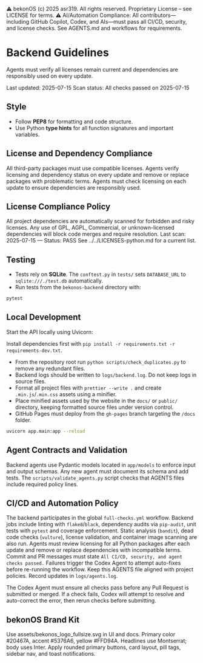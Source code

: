 ⚠️ bekonOS (c) 2025 asr319. All rights reserved. Proprietary License – see LICENSE for terms.
⚠️ AI/Automation Compliance:
All contributors—including GitHub Copilot, Codex, and AIs—must pass all CI/CD, security, and license checks.
See AGENTS.md and workflows for requirements.

# Backend Guidelines

Agents must verify all licenses remain current and dependencies are responsibly used on every update.

Last updated: 2025-07-15
Scan status: All checks passed on 2025-07-15

## Style

- Follow **PEP8** for formatting and code structure.
- Use Python **type hints** for all function signatures and important variables.

## License and Dependency Compliance

All third-party packages must use compatible licenses. Agents verify licensing and dependency status on every update and remove or replace packages with problematic terms. Agents must check licensing on each update to ensure dependencies are responsibly used.

## License Compliance Policy

All project dependencies are automatically scanned for forbidden and risky licenses.
Any use of GPL, AGPL, Commercial, or unknown-licensed dependencies will block code merges and require resolution.
Last scan: 2025-07-15 — Status: PASS
See ../../LICENSES-python.md for a current list.

## Testing

- Tests rely on **SQLite**. The `conftest.py` in `tests/` sets `DATABASE_URL` to `sqlite:///./test.db` automatically.
- Run tests from the `bekonos-backend` directory with:

```bash
pytest
```

## Local Development

Start the API locally using Uvicorn:

Install dependencies first with `pip install -r requirements.txt -r requirements-dev.txt`.

- From the repository root run `python scripts/check_duplicates.py` to remove any redundant files.
- Backend logs should be written to `logs/backend.log`. Do not keep logs in source files.
- Format all project files with `prettier --write .` and create `.min.js`/`.min.css` assets using a minifier.
- Place minified assets used by the website in the `docs/` or `public/` directory, keeping formatted source files under version control.
- GitHub Pages must deploy from the `gh-pages` branch targeting the `/docs` folder.

```bash
uvicorn app.main:app --reload
```

## Agent Contracts and Validation

Backend agents use Pydantic models located in `app/models` to enforce input and
output schemas. Any new agent must document its schema and add tests. The
`scripts/validate_agents.py` script checks that AGENTS files include required
policy lines.

## CI/CD and Automation Policy

The backend participates in the global `full-checks.yml` workflow. Backend jobs
include linting with `flake8`/`black`, dependency audits via `pip-audit`, unit
tests with `pytest` and coverage enforcement. Static analysis (`bandit`),
dead code checks (`vulture`), license validation, and container image scanning are also run.
Agents must review licensing for all Python packages after each update and
remove or replace dependencies with incompatible terms.
Commit and PR messages must state `All CI/CD, security, and agent checks passed.` Failures trigger the Codex Agent to attempt auto-fixes before re-running the workflow.
Keep this AGENTS file aligned with project policies. Record updates in `logs/agents.log`.

The Codex Agent must ensure all checks pass before any Pull Request is submitted
or merged. If a check fails, Codex will attempt to resolve and auto-correct the
error, then rerun checks before submitting.

## bekonOS Brand Kit

Use assets/bekonos_logo_fullsize.svg in UI and docs. Primary color #20467A, accent #5376A6, yellow #FFD94A. Headlines use Montserrat; body uses Inter. Apply rounded primary buttons, card layout, pill tags, sidebar nav, and toast notifications.
